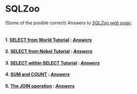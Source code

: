 # SQLZoo
(Some of the posible correct) Answers to [*SQLZoo web page*](https://sqlzoo.net/wiki/SQL_Tutorial).
<br></br>

#### 1. [SELECT from World Tutorial](https://sqlzoo.net/wiki/SELECT_from_WORLD_Tutorial) **:** [*Answers*](SELECT_from_WORLD_Tutorial_answers.md)

#### 2. [SELECT from Nobel Tutorial](https://sqlzoo.net/wiki/SELECT_from_Nobel_Tutorial) **:** [*Answers*](SELECT_from_Nobel_Tutorial_answers.md)

#### 3. [SELECT within SELECT Tutorial](https://sqlzoo.net/wiki/SELECT_within_SELECT_Tutorial) **:** [*Answers*](SELECT_within_SELECT_Tutorial_answers.md)

#### 4. [SUM and COUNT](https://sqlzoo.net/wiki/SUM_and_COUNT) **:** [*Answers*](SUM_and_COUNT_answers.md)

#### 5. [The JOIN operation](https://sqlzoo.net/wiki/The_JOIN_operation) **:** [*Answers*](The_JOIN_operation_answers.md)
